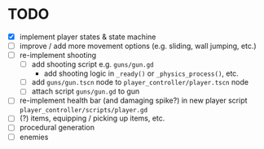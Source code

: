 # TODO
- [x] implement player states & state machine
- [ ] improve / add more movement options (e.g. sliding, wall jumping, etc.)
- [ ] re-implement shooting
  - [ ] add shooting script e.g. `guns/gun.gd`
    - add shooting logic in `_ready()` or `_physics_process()`, etc.
  - [ ] add `guns/gun.tscn` node to `player_controller/player.tscn` node
  - [ ] attach script `guns/gun.gd` to gun
- [ ] re-implement health bar (and damaging spike?) in new player script `player_controller/scripts/player.gd`
- [ ] (?) items, equipping / picking up items, etc.
- [ ] procedural generation
- [ ] enemies